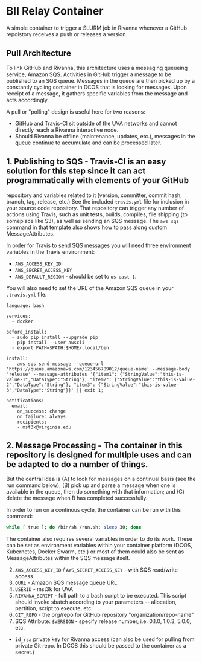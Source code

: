# BII Relay Container

A simple container to trigger a SLURM job in Rivanna whenever a GitHub repoistory receives a push or releases a version.

## Pull Architecture

To link GitHub and Rivanna, this architecture uses a messaging queueing service, Amazon SQS. Activities in GitHub trigger
a message to be published to an SQS queue. Messages in the queue are then picked up by a constantly cycling container in
DCOS that is looking for messages. Upon receipt of a message, it gathers specific variables from the message and acts
accordingly.

A pull or "polling" design is useful here for two reasons:

- GitHub and Travis-CI sit outside of the UVA networks and cannot directly reach a Rivanna interactive node.
- Should Rivanna be offline (maintenance, updates, etc.), messages in the queue continue to accumulate and can be processed later.

## 1. Publishing to SQS - Travis-CI is an easy solution for this step since it can act programmatically with elements of your GitHub
repository and variables related to it (version, committer, commit hash, branch, tag, release, etc.) See the included `travis.yml` file
for inclusion in your source code repository. That repository can trigger any number of actions using Travis, such as unit tests,
builds, compiles, file shipping (to someplace like S3), as well as sending an SQS message. The `aws sqs` command in that template
also shows how to pass along custom MessageAttributes.

In order for Travis to send SQS messages you will need three environment variables in the Travis environment:

- `AWS_ACCESS_KEY_ID`
- `AWS_SECRET_ACCESS_KEY`
- `AWS_DEFAULT_REGION` - should be set to `us-east-1`.

You will also need to set the URL of the Amazon SQS queue in your `.travis.yml` file.

```
language: bash

services:
  - docker

before_install:
  - sudo pip install --upgrade pip
  - pip install --user awscli
  - export PATH=$PATH:$HOME/.local/bin

install:
    aws sqs send-message --queue-url 'https://queue.amazonaws.com/123456789012/queue-name' --message-body 'release' --message-attributes '{"item1": {"StringValue":"this-is-value-1","DataType":"String"}, "item2": {"StringValue":"this-is-value-2","DataType":"String"}, "item3": {"StringValue":"this-is-value-3","DataType":"String"}}' || exit 1;

notifications:
  email:
    on_success: change
    on_failure: always
    recipients:
    - mst3k@virginia.edu
```

## 2. Message Processing - The container in this repository is designed for multiple uses and can be adapted to do a number of things.
But the central idea is (A) to look for messages on a continual basis (see the run command below); (B) pick up and parse a message
when one is available in the queue, then do something with that information; and (C) delete the message when B has completed
successfully.

In order to run on a continous cycle, the container can be run with this command:

```bash
while [ true ]; do /bin/sh /run.sh; sleep 30; done
```

The container also requires several variables in order to do its work. These can be set as environment variables within your
container platform (DCOS, Kubernetes, Docker Swarm, etc.) or most of them could also be sent as MessageAttributes within the SQS
message itself.

2. `AWS_ACCESS_KEY_ID` / `AWS_SECRET_ACCESS_KEY` - with SQS read/write access
6. `QURL` - Amazon SQS message queue URL.
3. `USERID` - mst3k for UVA
4. `RIVANNA_SCRIPT` - full path to a bash script to be executed. This script should invoke sbatch according to your parameters -- allocation, partition, script to execute, etc.
5. `GIT_REPO` - the org/repo for GitHub repository "organization/repo-name"
7. SQS Attribute: `$VERSION` - specify release number, i.e. 0.1.0, 1.0.3, 5.0.0, etc.

- `id_rsa` private key for Rivanna access (can also be used for pulling from private Git repo. In DCOS this should be passed to the container as a secret.)
